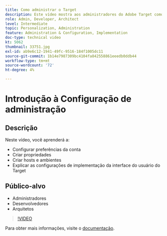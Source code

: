 ```yaml
---
title: Como administrar o Target
description: Este vídeo mostra aos administradores do Adobe Target como configurar preferências de conta, criar propriedades e criar hosts e ambientes. Saiba como explicar as configurações de implementação da interface do usuário do Target.
role: Admin, Developer, Architect
level: Intermediate
topic: Personalization, Administration
feature: Administration & Configuration, Implementation
doc-type: technical video
kt: 5062
thumbnail: 33751.jpg
exl-id: ab9e6c12-1941-49fc-9516-184f1005dc11
source-git-commit: 1b14e7987309bc4104fa842558861eeedb0ddb44
workflow-type: tm+mt
source-wordcount: '72'
ht-degree: 4%

---
```


# Introdução à Configuração de administração

## Descrição

Neste vídeo, você aprenderá a:

* Configurar preferências da conta
* Criar propriedades
* Criar hosts e ambientes
* Explicar as configurações de implementação da interface do usuário do Target

## Público-alvo

* Administradores
* Desenvolvedores
* Arquitetos

>[!VIDEO](https://video.tv.adobe.com/v/33751/?quality=12)

Para obter mais informações, visite o [documentação](https://experienceleague.adobe.com/docs/target/using/administer/administrating-target.html?lang=en).

